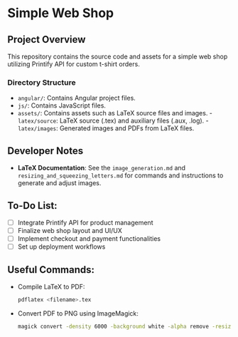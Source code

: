 # Simple Web Shop

## Project Overview

This repository contains the source code and assets for a simple web shop utilizing Printify API for custom t-shirt orders. 

### Directory Structure
- `angular/`: Contains Angular project files.
- `js/`: Contains JavaScript files.
- `assets/`: Contains assets such as LaTeX source files and images.
      - `latex/source`: LaTeX source (.tex) and auxiliary files (.aux, .log).
      - `latex/images`: Generated images and PDFs from LaTeX files.

## Developer Notes
- **LaTeX Documentation**: See the `image_generation.md` and `resizing_and_squeezing_letters.md` for commands and instructions to generate and adjust images.

## To-Do List:
- [ ] Integrate Printify API for product management
- [ ] Finalize web shop layout and UI/UX
- [ ] Implement checkout and payment functionalities
- [ ] Set up deployment workflows

## Useful Commands:
- Compile LaTeX to PDF:
  ```sh
  pdflatex <filename>.tex
  ```
- Convert PDF to PNG using ImageMagick:
  ```sh
  magick convert -density 6000 -background white -alpha remove -resize 12000x12000 <filename>.pdf <filename>.png
  ```


